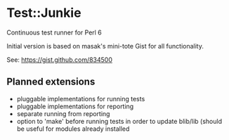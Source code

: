Test::Junkie
============

Continuous test runner for Perl 6

Initial version is based on masak's mini-tote Gist for all functionality.

See: https://gist.github.com/834500


Planned extensions
------------------

- pluggable implementations for running tests
- pluggable implementations for reporting 
- separate running from reporting
- option to 'make' before running tests in order to update blib/lib (should be useful for modules already installed
